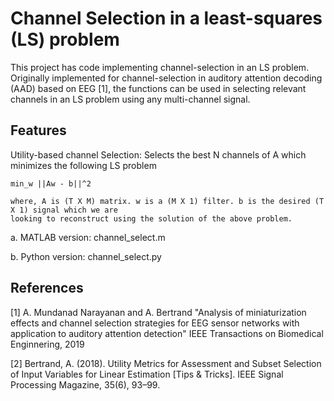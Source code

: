 # Channel Selection in a least-squares (LS) problem 
This project has code implementing channel-selection in an LS problem. Originally implemented for channel-selection in auditory attention decoding (AAD) based on EEG [1], the functions can be used in selecting relevant channels in an LS problem using any multi-channel signal.


## Features
Utility-based channel Selection: Selects the best N channels of A  which minimizes the following LS problem 

	min_w ||Aw - b||^2
	
	where, A is (T X M) matrix. w is a (M X 1) filter. b is the desired (T X 1) signal which we are
	looking to reconstruct using the solution of the above problem.

a. MATLAB version: channel_select.m

b. Python version: channel_select.py

	


## References
[1] A. Mundanad Narayanan and A. Bertrand "Analysis of miniaturization effects and channel selection strategies for EEG sensor networks with application to auditory attention detection" IEEE Transactions on Biomedical Enginnering, 2019

[2] Bertrand, A. (2018). Utility Metrics for Assessment and Subset Selection of Input Variables for Linear Estimation [Tips & Tricks]. IEEE Signal Processing Magazine, 35(6), 93–99.
